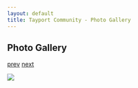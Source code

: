 ```yaml
---
layout: default
title: Tayport Community - Photo Gallery
---
```

## Photo Gallery

[prev](http://tayport.org.uk/photo/233) [next](http://tayport.org.uk/photo/235)

![ ](http://tayport.org.uk/media/234.jpg " ")

